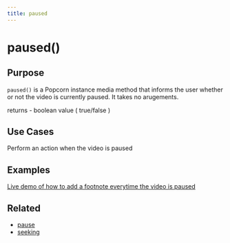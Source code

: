 ```yaml
---
title: paused
---
```

# paused() #

## Purpose ##

`paused()` is a Popcorn instance media method that informs the user whether or not the video is currently paused. It takes no arugements.

returns - boolean value ( true/false )

## Use Cases ##

Perform an action when the video is paused

## Examples ##

[Live demo of how to add a footnote everytime the video is paused](http://jsfiddle.net/popcornjs/prdB6/1/)

## Related ##

* [pause](#pause)
* [seeking](#seeking)
